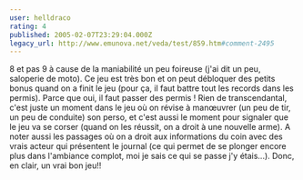 ```yaml
---
user: helldraco
rating: 4
published: 2005-02-07T23:29:04.000Z
legacy_url: http://www.emunova.net/veda/test/859.htm#comment-2495
---
```

8 et pas 9 à cause de la maniabilité un peu foireuse (j'ai dit un peu, saloperie de moto). Ce jeu est très bon et on peut débloquer des petits bonus quand on a finit le jeu (pour ça, il faut battre tout les records dans les permis). Parce que oui, il faut passer des permis ! Rien de transcendantal, c'est juste un moment dans le jeu où on révise à manœuvrer (un peu de tir, un peu de conduite) son perso, et c'est aussi le moment pour signaler que le jeu va se corser (quand on les réussit, on a droit à une nouvelle arme). A noter aussi les passages où on a droit aux informations du coin avec des vrais acteur qui présentent le journal (ce qui permet de se plonger encore plus dans l'ambiance complot, moi je sais ce qui se passe j'y étais...).
Donc, en clair, un vrai bon jeu!!